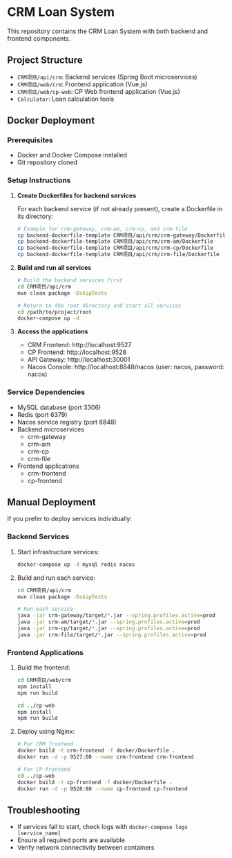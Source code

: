 # CRM Loan System

This repository contains the CRM Loan System with both backend and frontend components.

## Project Structure

- `CRM项目/api/crm`: Backend services (Spring Boot microservices)
- `CRM项目/web/crm`: Frontend application (Vue.js)
- `CRM项目/web/cp-web`: CP Web frontend application (Vue.js)
- `Calculator`: Loan calculation tools

## Docker Deployment

### Prerequisites

- Docker and Docker Compose installed
- Git repository cloned

### Setup Instructions

1. **Create Dockerfiles for backend services**

   For each backend service (if not already present), create a Dockerfile in its directory:
   
   ```bash
   # Example for crm-gateway, crm-am, crm-cp, and crm-file
   cp backend-dockerfile-template CRM项目/api/crm/crm-gateway/Dockerfile
   cp backend-dockerfile-template CRM项目/api/crm/crm-am/Dockerfile
   cp backend-dockerfile-template CRM项目/api/crm/crm-cp/Dockerfile
   cp backend-dockerfile-template CRM项目/api/crm/crm-file/Dockerfile
   ```

2. **Build and run all services**

   ```bash
   # Build the backend services first
   cd CRM项目/api/crm
   mvn clean package -DskipTests
   
   # Return to the root directory and start all services
   cd /path/to/project/root
   docker-compose up -d
   ```

3. **Access the applications**

   - CRM Frontend: http://localhost:9527
   - CP Frontend: http://localhost:9528
   - API Gateway: http://localhost:30001
   - Nacos Console: http://localhost:8848/nacos (user: nacos, password: nacos)

### Service Dependencies

- MySQL database (port 3306)
- Redis (port 6379)
- Nacos service registry (port 8848)
- Backend microservices
  - crm-gateway
  - crm-am
  - crm-cp
  - crm-file
- Frontend applications
  - crm-frontend
  - cp-frontend

## Manual Deployment

If you prefer to deploy services individually:

### Backend Services

1. Start infrastructure services:
   ```bash
   docker-compose up -d mysql redis nacos
   ```

2. Build and run each service:
   ```bash
   cd CRM项目/api/crm
   mvn clean package -DskipTests
   
   # Run each service
   java -jar crm-gateway/target/*.jar --spring.profiles.active=prod
   java -jar crm-am/target/*.jar --spring.profiles.active=prod
   java -jar crm-cp/target/*.jar --spring.profiles.active=prod
   java -jar crm-file/target/*.jar --spring.profiles.active=prod
   ```

### Frontend Applications

1. Build the frontend:
   ```bash
   cd CRM项目/web/crm
   npm install
   npm run build
   
   cd ../cp-web
   npm install
   npm run build
   ```

2. Deploy using Nginx:
   ```bash
   # For CRM frontend
   docker build -t crm-frontend -f docker/Dockerfile .
   docker run -d -p 9527:80 --name crm-frontend crm-frontend
   
   # For CP frontend
   cd ../cp-web
   docker build -t cp-frontend -f docker/Dockerfile .
   docker run -d -p 9528:80 --name cp-frontend cp-frontend
   ```

## Troubleshooting

- If services fail to start, check logs with `docker-compose logs [service_name]`
- Ensure all required ports are available
- Verify network connectivity between containers

